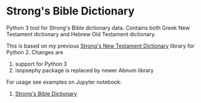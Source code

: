 Strong's Bible Dictionary
=========================

Python 3 tool for Strong's Bible dictionary data. Contains both Greek New Testament dictionary and Hebrew Old Testament dictionary.

This is based on my previous [Strong's New Testament Dictionary](https://github.com/markomanninen/strongs) library for Python 2. Changes are 

1. support for Python 3
2. isopsephy package is replaced by newer Abnum library

For usage see examples on Jupyter notebook:

1. [Strong's Bible Dictionary](http://nbviewer.ipython.org/github/markomanninen/strongs3/blob/master/Strong's%20Bible%20Dictionary.ipynb)
